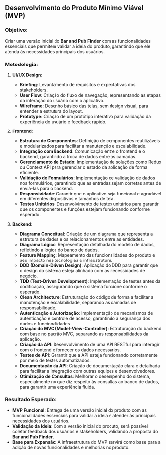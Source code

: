 ## Desenvolvimento do Produto Mínimo Viável (MVP)

### Objetivo:

Criar uma versão inicial do **Bar and Pub Finder** com as funcionalidades essenciais que permitem validar a ideia do produto, garantindo que ele atenda às necessidades principais dos usuários.

### Metodologia:

1. **UI/UX Design**:
    
    - **Briefing**: Levantamento de requisitos e expectativas dos stakeholders.
    - **User Flow**: Criação do fluxo de navegação, representando as etapas da interação do usuário com o aplicativo.
    - **Wireframe**: Desenho básico das telas, sem design visual, para entender a estrutura do layout.
    - **Prototype**: Criação de um protótipo interativo para validação da experiência do usuário e feedback rápido.
2. **Frontend**:
    
    - **Estrutura de Componentes**: Definição de componentes reutilizáveis e modularizados para facilitar a manutenção e escalabilidade.
    - **Integração com Backend**: Comunicação entre o frontend e o backend, garantindo a troca de dados entre as camadas.
    - **Gerenciamento de Estado**: Implementação de soluções como Redux ou Context API para gerenciar o estado da aplicação de forma eficiente.
    - **Validação de Formulários**: Implementação de validação de dados nos formulários, garantindo que as entradas sejam corretas antes de enviá-las para o backend.
    - **Responsividade**: Garantir que o aplicativo seja funcional e agradável em diferentes dispositivos e tamanhos de tela.
    - **Testes Unitários**: Desenvolvimento de testes unitários para garantir que os componentes e funções estejam funcionando conforme esperado.
3. **Backend**:
    
    - **Diagrama Conceitual**: Criação de um diagrama que representa a estrutura de dados e os relacionamentos entre as entidades.
    - **Diagrama Lógico**: Representação detalhada do modelo de dados, refletindo a lógica do banco de dados.
    - **Feature Mapping**: Mapeamento das funcionalidades do produto e seu impacto nas tecnologias e infraestrutura.
    - **DDD (Domain-Driven Design)**: Aplicação do DDD para garantir que o design do sistema esteja alinhado com as necessidades de negócio.
    - **TDD (Test-Driven Development)**: Implementação de testes antes da codificação, assegurando que o sistema funcione conforme o esperado.
    - **Clean Architecture**: Estruturação do código de forma a facilitar a manutenção e escalabilidade, separando as camadas de responsabilidade.
    - **Autenticação e Autorização**: Implementação de mecanismos de autenticação e controle de acesso, garantindo a segurança dos dados e funcionalidades.
    - **Criação do MVC (Model-View-Controller)**: Estruturação do backend com base no padrão MVC, separando as responsabilidades da aplicação.
    - **Criação da API**: Desenvolvimento de uma API RESTful para interagir com o frontend e fornecer os dados necessários.
    - **Testes de API**: Garantir que a API esteja funcionando corretamente por meio de testes automatizados.
    - **Documentação da API**: Criação de documentação clara e detalhada para facilitar a integração com outras equipes e desenvolvedores.
    - **Otimização de Consultas**: Melhorar o desempenho do sistema, especialmente no que diz respeito às consultas ao banco de dados, para garantir uma experiência fluida.

### Resultado Esperado:

- **MVP Funcional**: Entrega de uma versão inicial do produto com as funcionalidades essenciais para validar a ideia e atender às principais necessidades dos usuários.
- **Validação da Ideia**: Com a versão inicial do produto, será possível coletar feedback dos usuários e stakeholders, validando a proposta do **Bar and Pub Finder**.
- **Base para Expansão**: A infraestrutura do MVP servirá como base para a adição de novas funcionalidades e melhorias no produto.